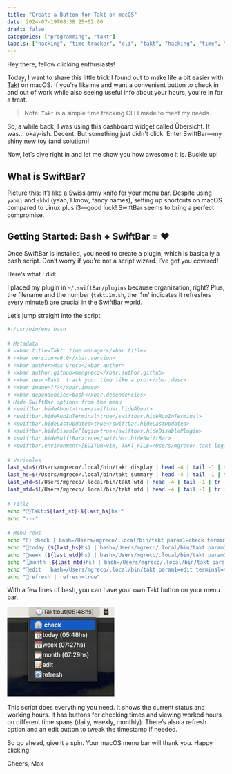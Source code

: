 ```yaml
---
title: "Create a Button for Takt on macOS"
date: 2024-07-19T08:38:25+02:00
draft: false
categories: ["programming", "takt"]
labels: ["hacking", "time-tracker", "cli", "takt", "hacking", "time", "macos", "productivity", "time-management"]
---
```


Hey there, fellow clicking enthusiasts!

Today, I want to share this little trick I found out to make life a bit easier
with [Takt](https://github.com/mmngreco/takt) on macOS. If you're like me and
want a convenient button to check in and out of work while also seeing useful
info about your hours, you're in for a treat.

> Note:
> `Takt` is a simple time tracking CLI I made to meet my needs.

So, a while back, I was using this dashboard widget called Übersicht. It was...
okay-ish. Decent. But something just didn't click. Enter SwiftBar—my shiny new
toy (and solution)!

Now, let’s dive right in and let me show you how awesome it is. Buckle up!

## What is SwiftBar?

Picture this: It’s like a Swiss army knife for your menu bar. Despite using
`yabai` and `skhd` (yeah, I know, fancy names), setting up shortcuts on macOS
compared to Linux plus i3—good luck! SwiftBar seems to bring a perfect
compromise.

## Getting Started: Bash + SwiftBar = ❤️

Once SwiftBar is installed, you need to create a plugin, which is basically a
bash script. Don’t worry if you’re not a script wizard. I’ve got you covered!

Here’s what I did:

I placed my plugin in `~/.swiftBar/plugins` because organization, right? Plus,
the filename and the number (`takt.1m.sh`, the '1m' indicates it refreshes
every minute!) are crucial in the SwiftBar world.

Let’s jump straight into the script:

```bash
#!/usr/bin/env bash

# Metadata
# <xbar.title>Takt: time manager</xbar.title>
# <xbar.version>v0.0</xbar.version>
# <xbar.author>Max Greco</xbar.author>
# <xbar.author.github>mmngreco</xbar.author.github>
# <xbar.desc>Takt: track your time like a pro!</xbar.desc>
# <xbar.image>???</xbar.image>
# <xbar.dependencies>bash</xbar.dependencies>
# Hide SwiftBar options from the menu
# <swiftbar.hideAbout>true</swiftbar.hideAbout>
# <swiftbar.hideRunInTerminal>true</swiftbar.hideRunInTerminal>
# <swiftbar.hideLastUpdated>true</swiftbar.hideLastUpdated>
# <swiftbar.hideDisablePlugin>true</swiftbar.hideDisablePlugin>
# <swiftbar.hideSwiftBar>true</swiftbar.hideSwiftBar>
# <swiftbar.environment>[EDITOR=vim, TAKT_FILE=/Users/mgreco/.takt-log/work.csv, ... ]</swiftbar.environment>

# Variables
last_st=$(/Users/mgreco/.local/bin/takt display | head -4 | tail -1 | tr -d "│" | awk '{print $3}')
last_hs=$(/Users/mgreco/.local/bin/takt summary | head -4 | tail -1 | tr -d "│" | awk '{print $4}')
last_wtd=$(/Users/mgreco/.local/bin/takt wtd | head -4 | tail -1 | tr -d "│" | awk '{print $4}')
last_mtd=$(/Users/mgreco/.local/bin/takt mtd | head -4 | tail -1 | tr -d "│" | awk '{print $4}')

# Title
echo "🕐Takt:${last_st}(${last_hs}hs)"
echo "---"

# Menu rows
echo "⏲️ check | bash=/Users/mgreco/.local/bin/takt param1=check terminal=false"
echo "📆today (${last_hs}hs) | bash=/Users/mgreco/.local/bin/takt param1=wtd terminal=true"
echo "📅week (${last_wtd}hs) | bash=/Users/mgreco/.local/bin/takt param1=wtd terminal=true"
echo "🗓️month (${last_mtd}hs) | bash=/Users/mgreco/.local/bin/takt param1=mtd terminal=true"
echo "📝edit | bash=/Users/mgreco/.local/bin/takt param1=edit terminal=true"
echo "🔄refresh | refresh=true"
```

With a few lines of bash, you can have your own Takt button on your menu bar.

![pic-of-the-button](button.jpg)

This script does everything you need. It shows the current status and working
hours. It has buttons for checking times and viewing worked hours on different
time spans (daily, weekly, monthly). There’s also a refresh option and an edit
button to tweak the timestamp if needed.

So go ahead, give it a spin. Your macOS menu bar will thank you. Happy
clicking!

Cheers,
Max

